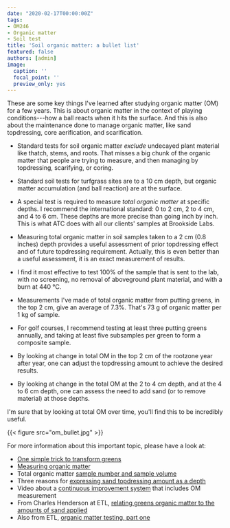```yaml
---
date: "2020-02-17T00:00:00Z"
tags:
- OM246
- Organic matter
- Soil test
title: 'Soil organic matter: a bullet list'
featured: false
authors: [admin]
image:
  caption: ''
  focal_point: ''
  preview_only: yes
---
```


These are some key things I've learned after studying organic matter (OM) for a few years. This is about organic matter in the context of playing conditions---how a ball reacts when it hits the surface. And this is also about the maintenance done to manage organic matter, like sand topdressing, core aerification, and scarification. 

* Standard tests for soil organic matter *exclude* undecayed plant material like thatch, stems, and roots. That misses a big chunk of the organic matter that people are trying to measure, and then managing by topdressing, scarifying, or coring.

* Standard soil tests for turfgrass sites are to a 10 cm depth, but organic matter accumulation (and ball reaction) are at the surface.

* A special test is required to measure *total organic matter* at specific depths. I recommend the international standard: 0 to 2 cm, 2 to 4 cm, and 4 to 6 cm. These depths are more precise than going inch by inch. This is what ATC does with all our clients' samples at Brookside Labs.

* Measuring total organic matter in soil samples taken to a 2 cm (0.8 inches) depth provides a useful assessment of prior topdressing effect and of future topdressing requirement. Actually, this is even better than a useful assessment, it is an exact measurement of results.

* I find it most effective to test 100% of the sample that is sent to the lab, with no screening, no removal of aboveground plant material, and with a burn at 440 °C.

* Measurements I've made of total organic matter from putting greens, in the top 2 cm, give an average of 7.3%. That's 73 g of organic matter per 1 kg of sample.

* For golf courses, I recommend testing at least three putting greens annually, and taking at least five subsamples per green to form a composite sample.

* By looking at change in total OM in the top 2 cm of the rootzone year after year, one can adjust the topdressing amount to achieve the desired results.

* By looking at change in the total OM at the 2 to 4 cm depth, and at the 4 to 6 cm depth, one can assess the need to add sand (or to remove material) at those depths.

I'm sure that by looking at total OM over time, you'll find this to be incredibly useful.

{{< figure src="om_bullet.jpg" >}}

For more information about this important topic, please have a look at:

* [One simple trick to transform greens](https://www.asianturfgrass.com/2019-06-25-one-simple-trick-better-greens/)
* [Measuring organic matter](https://www.asianturfgrass.com/2019-06-10-measuring-organic-matter/)
* Total organic matter [sample number and sample volume](https://www.asianturfgrass.com/2019-07-29-total-organic-matter-testing-sample-size/)
* Three reasons for [expressing sand topdressing amount as a depth](https://www.asianturfgrass.com/2019-08-08-three-reasons-sand-depth/)
* Video about a [continuous improvement system](https://vimeo.com/micahwoods/improve) that includes OM measurement
* From Charles Henderson at ETL, [relating greens organic matter to the amounts of sand applied](https://www.etl-ltd.com/relating-greens-organic-matter-loi-to-the-amounts-of-sand-applied/)
* Also from ETL, [organic matter testing, part one](https://www.etl-ltd.com/european-turfgrass-laboratories/sports-turf-material-testing/organic-matter-testing-part-one/)





